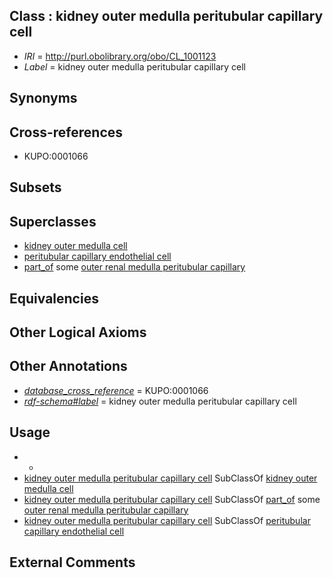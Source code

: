 
## Class : kidney outer medulla peritubular capillary cell

 * *IRI* = http://purl.obolibrary.org/obo/CL_1001123
 * *Label* = kidney outer medulla peritubular capillary cell

## Synonyms


## Cross-references

 * KUPO:0001066

## Subsets


## Superclasses

 * [kidney outer medulla cell](../../CL/16/CL_1000616.md)
 * [peritubular capillary endothelial cell](../../CL/33/CL_1001033.md)
 * [part_of](../../BFO/50/BFO_0000050.md) some [outer renal medulla peritubular capillary](../../UBERON/41/UBERON_0006341.md)

## Equivalencies


## Other Logical Axioms


## Other Annotations

 * *[database_cross_reference](../../ef/oboInOwl#hasDbXref.md)* = KUPO:0001066
 * *[rdf-schema#label](../../el/rdf-schema#label.md)* = kidney outer medulla peritubular capillary cell

## Usage

 * -
 * [kidney outer medulla peritubular capillary cell](../../CL/23/CL_1001123.md) SubClassOf [kidney outer medulla cell](../../CL/16/CL_1000616.md)
 * [kidney outer medulla peritubular capillary cell](../../CL/23/CL_1001123.md) SubClassOf [part_of](../../BFO/50/BFO_0000050.md) some [outer renal medulla peritubular capillary](../../UBERON/41/UBERON_0006341.md)
 * [kidney outer medulla peritubular capillary cell](../../CL/23/CL_1001123.md) SubClassOf [peritubular capillary endothelial cell](../../CL/33/CL_1001033.md)

## External Comments

